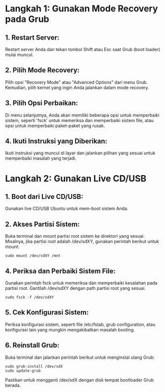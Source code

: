 # Langkah 1: Gunakan Mode Recovery pada Grub

## 1. Restart Server:
Restart server Anda dan tekan tombol Shift atau Esc saat Grub (boot loader) mulai muncul.

## 2. Pilih Mode Recovery:
Pilih opsi "Recovery Mode" atau "Advanced Options" dari menu Grub. Kemudian, pilih kernel yang ingin Anda jalankan dalam mode recovery.

## 3. Pilih Opsi Perbaikan:
Di menu selanjutnya, Anda akan memiliki beberapa opsi untuk memperbaiki sistem, seperti 'fsck' untuk memeriksa dan memperbaiki sistem file, atau opsi untuk memperbaiki paket-paket yang rusak.

## 4. Ikuti Instruksi yang Diberikan:
Ikuti instruksi yang muncul di layar dan jalankan pilihan yang sesuai untuk memperbaiki masalah yang terjadi.

# Langkah 2: Gunakan Live CD/USB
## 1. Boot dari Live CD/USB:
Gunakan live CD/USB Ubuntu untuk mem-boot sistem Anda.

## 2. Akses Partisi Sistem:
Buka terminal dan mount partisi root sistem ke direktori yang sesuai. Misalnya, jika partisi root adalah /dev/sdXY, gunakan perintah berikut untuk mount:
```
sudo mount /dev/sdXY /mnt
```

## 4. Periksa dan Perbaiki Sistem File:
Gunakan perintah fsck untuk memeriksa dan memperbaiki kesalahan pada partisi root. Gantilah /dev/sdXY dengan path partisi root yang sesuai.
```
sudo fsck -f /dev/sdXY
```

## 5. Cek Konfigurasi Sistem:
Periksa konfigurasi sistem, seperti file /etc/fstab, grub configuration, atau konfigurasi lain yang mungkin mengakibatkan masalah booting.

## 6. Reinstall Grub:
Buka terminal dan jalankan perintah berikut untuk menginstal ulang Grub:
```
sudo grub-install /dev/sdX
sudo update-grub
```
Pastikan untuk mengganti /dev/sdX dengan disk tempat bootloader Grub berada.
